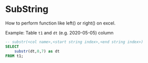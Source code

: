 # SubString 

How to perform function like left() or right() on excel. 

Example: Table `t1` and `dt` (e.g. 2020-05-05) column 


```sql 
-- substr(<col name>,<start string index>,<end string index>)
SELECT 
	substr(dt,0,7) as dt 
FROM t1; 
```
